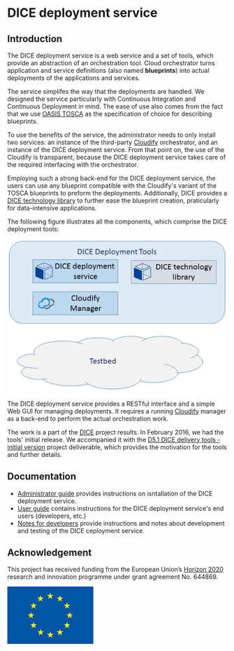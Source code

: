 # DICE deployment service

## Introduction

The DICE deployment service is a web service and a set of tools, which provide
an abstraction of an orchestration tool. Cloud orchestrator turns application
and service definitions (also named **blueprints**) into actual deployments
of the applications and services.

The service simplifes the way that the deployments are handled. We designed the
service particularly with Continuous Integration and Continuous Deployment in
mind. The ease of use also comes from the fact that we use
[OASIS TOSCA](http://docs.oasis-open.org/tosca/TOSCA/v1.0/os/TOSCA-v1.0-os.html)
as the specification of choice for describing blueprints.

To use the benefits of the service, the administrator needs to only install two
services: an instance of the third-party [Cloudify](http://getcloudify.org/)
orchestrator, and an instance of the DICE deployment service. From that point
on, the use of the Cloudify is transparent, because the DICE deployment service
takes care of the required interfacing with the orchestrator.


Employing such a strong back-end for the DICE deployment service, the users can
use any blueprint compatible with the Cloudify's variant of the TOSCA blueprints
to preform the deployments. Additionally, DICE provides a
[DICE technology library](https://github.com/dice-project/DICE-Deployment-Cloudify)
to further ease the blueprint creation, praticularly for data-intensive
applications. 

The following figure illustrates all the components, which comprise the DICE
deployment tools:

![DICE deployment tools architecture](doc/images/DeploymentTools2016.png)

The DICE deployment service provides a RESTful interface and a simple Web GUI
for managing deployments. It requires a running [Cloudify](http://getcloudify.org/)
manager as a back-end to perform the actual orchestration work.

The work is a part of the [DICE](http://www.dice-h2020.eu/)
project results. In February 2016, we had the tools' initial release. We
accompanied it with the 
[D5.1 DICE delivery tools - initial version](http://wp.doc.ic.ac.uk/dice-h2020/wp-content/uploads/sites/75/2016/02/D5.1_DICE-delivery-tools-Initial-version.pdf) 
project deliverable, which provides the motivation for the tools and further
details.

## Documentation

* [Administrator guide](doc/AdminGuide.md) provides instructions on isntallation
  of the DICE deployment service.
* [User guide](doc/UserGuide.md) contains instructions for the DICE deployment
  service's end users (developers, etc.)
* [Notes for developers](doc/DevNotes.md) provide instructions and notes about
  development and testing of the DICE ceployment service.

## Acknowledgement

This project has received funding from the European Union’s
[Horizon 2020](http://ec.europa.eu/programmes/horizon2020/) research and
innovation programme under grant agreement No. 644869.

![European Union](doc/images/EUFlag.png)
